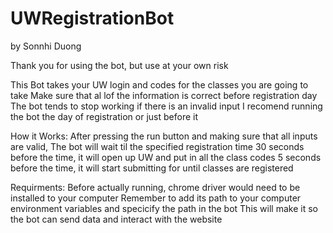 # UWRegistrationBot
by Sonnhi Duong 

Thank you for using the bot, but use at your own risk

This Bot takes your UW login and codes for the classes you are going to take
Make sure that al lof the information is correct before registration day 
The bot tends to stop working if there is an invalid input
I recomend running the bot the day of registration or just before it 

How it Works:
After pressing the run button and making sure that all inputs are valid,
The bot will wait til the specified registration time
30 seconds before the time, it will open up UW and put in all the class codes
5 seconds before the time, it will start submitting for until classes are registered

Requirments:
Before actually running, chrome driver would need to be installed to your computer
Remember to add its path to your computer environment variables and 
specicify the path in the bot
This will make it so the bot can send data and interact with the website 
